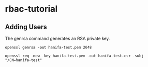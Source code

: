 # rbac-tutorial


## Adding Users

The genrsa command generates an RSA private key.

```
openssl genrsa -out hanifa-test.pem 2048

openssl req -new -key hanifa-test.pem -out hanifa-test.csr -subj "/CN=hanifa-test"

```
